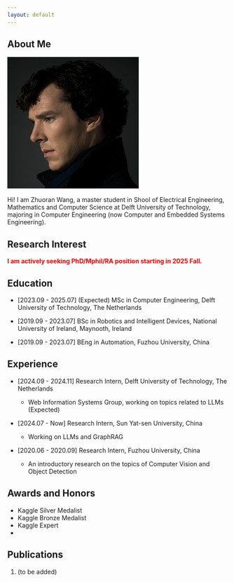 ```yaml
---
layout: default
---
```


## About Me

<img class="profile-picture" src="sherlock.jpg">

Hi! I am Zhuoran Wang, a master student in Shool of Electrical Engineering, Mathematics and Computer Science at Delft University of Technology, majoring in Computer Engineering (now Computer and Embedded Systems Engineering).




## Research Interest

<span style="color: red;">**I am actively seeking PhD/Mphil/RA position starting in 2025 Fall.**</span>

## Education
- [2023.09 - 2025.07] (Expected) MSc in Computer Engineering, Delft University of Technology, The Netherlands

- [2019.09 - 2023.07] BSc in Robotics and Intelligent Devices, National University of Ireland, Maynooth, Ireland

- [2019.09 - 2023.07] BEng in Automation, Fuzhou University, China


## Experience

- [2024.09 - 2024.11] Research Intern, Delft University of Technology, The Netherlands
  - Web Information Systems Group, working on topics related to LLMs (Expected)

- [2024.07 -     Now] Research Intern, Sun Yat-sen University, China
  - Working on LLMs and GraphRAG 

- [2020.06 - 2020.09] Research Intern, Fuzhou University, China
  - An introductory research on the topics of Computer Vision and Object Detection

## Awards and Honors

- Kaggle Silver Medalist
- Kaggle Bronze Medalist
- Kaggle Expert
- 

## Publications

1. (to be added)

